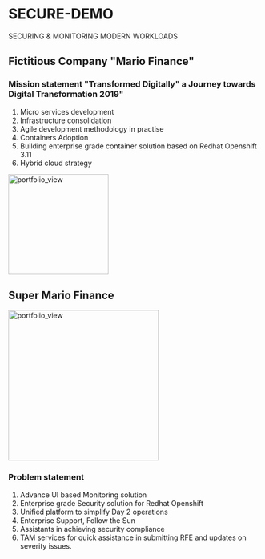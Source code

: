 # SECURE-DEMO
SECURING & MONITORING MODERN WORKLOADS 

## Fictitious Company "Mario Finance" 
### Mission statement "Transformed Digitally" a Journey towards Digital Transformation 2019"
1. Micro services development 
2. Infrastructure consolidation 
3. Agile development methodology in practise 
3. Containers Adoption
4. Building enterprise grade container solution based on Redhat Openshift 3.11
5. Hybrid cloud strategy

<img width="200" alt="portfolio_view" src="https://supermariorun.com/assets/img/hero/hero_chara_mario_pc.png">

## Super Mario Finance 
<img width="300" alt="portfolio_view" src="https://cf-images.us-east-1.prod.boltdns.net/v1/static/769341148/800cab56-77ef-477a-9fc3-5ce47c20346f/d8ad628e-c808-4459-a896-8de4ca56f34b/768x433/match/image.jpg">


### Problem statement
1. Advance UI based Monitoring solution
2. Enterprise grade Security solution for Redhat Openshift 
3. Unified platform to simplify Day 2 operations 
4. Enterprise Support, Follow the Sun
5. Assistants in achieving security compliance
6. TAM services for quick assistance in submitting RFE and updates on severity issues.
